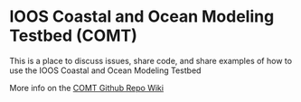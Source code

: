 IOOS Coastal and Ocean Modeling Testbed (COMT)
====

This is a place to discuss issues, share code, and share examples of how to use the IOOS Coastal and Ocean Modeling Testbed

More info on the [COMT Github Repo Wiki](https://github.com/ioos/comt/wiki)

